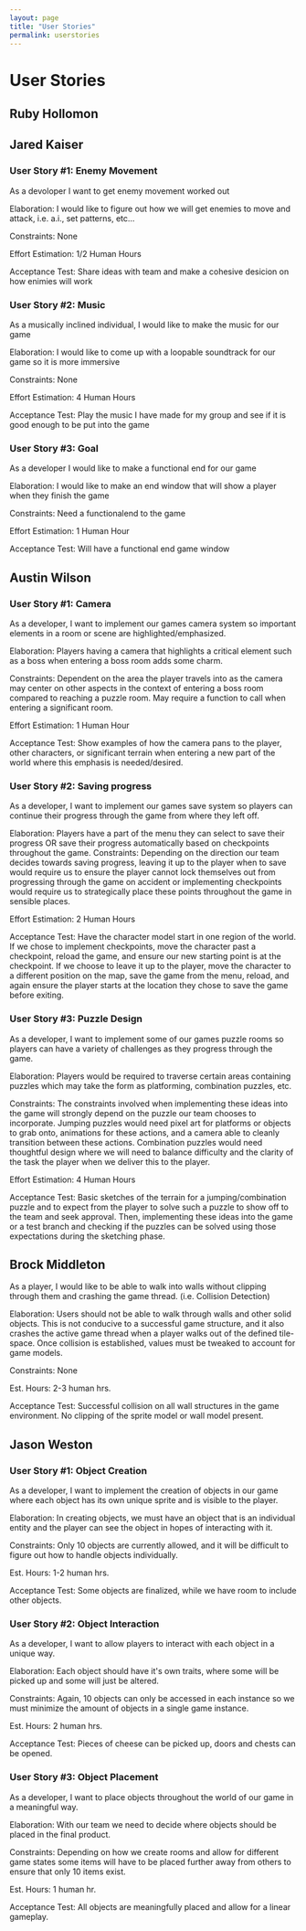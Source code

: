```yaml
---
layout: page
title: "User Stories"
permalink: userstories
---
```


# User Stories

## Ruby Hollomon

## Jared Kaiser

### User Story #1: Enemy Movement

As a devoloper I want to get enemy movement worked out

Elaboration: I would like to figure out how we will get enemies to move and attack, i.e. a.i., set patterns, etc...

Constraints: None

Effort Estimation: 1/2 Human Hours

Acceptance Test: Share ideas with team and make a cohesive desicion on how enimies will work


### User Story #2: Music

As a musically inclined individual, I would like to make the music for our game

Elaboration: I would like to come up with a loopable soundtrack for our game so it is more immersive

Constraints: None

Effort Estimation: 4 Human Hours

Acceptance Test: Play the music I have made for my group and see if it is good enough to be put into the game


### User Story #3: Goal

As a developer I would like to make a functional end for our game

Elaboration: I would like to make an end window that will show a player when they finish the game

Constraints: Need a functionalend to the game

Effort Estimation: 1 Human Hour

Acceptance Test: Will have a functional end game window


## Austin Wilson

### User Story #1: Camera

As a developer, I want to implement our games camera system so important elements in a room or scene are highlighted/emphasized.

Elaboration: Players having a camera that highlights a critical element such as a boss when entering a boss room adds some charm.

Constraints: Dependent on the area the player travels into as the camera may center on other aspects in the context of entering a boss room compared to reaching a puzzle room. May require a function to call when entering a significant room.

Effort Estimation: 1 Human Hour

Acceptance Test: Show examples of how the camera pans to the player, other characters, or significant terrain when entering a new part of the world where this emphasis is needed/desired.

### User Story #2: Saving progress

As a developer, I want to implement our games save system so players can continue their progress through the game from where they left off.

Elaboration: Players have a part of the menu they can select to save their progress OR save their progress automatically based on checkpoints throughout the game.
Constraints: Depending on the direction our team decides towards saving progress, leaving it up to the player when to save would require us to ensure the player cannot lock themselves out from progressing through the game on accident or implementing checkpoints would require us to strategically place these points throughout the game in sensible places. 

Effort Estimation: 2 Human Hours

Acceptance Test: Have the character model start in one region of the world. If we chose to implement checkpoints, move the character past a checkpoint, reload the game, and ensure our new starting point is at the checkpoint. If we choose to leave it up to the player, move the character to a different position on the map, save the game from the menu, reload, and again ensure the player starts at the location they chose to save the game before exiting.

### User Story #3: Puzzle Design

As a developer, I want to implement some of our games puzzle rooms so players can have a variety of challenges as they progress through the game.

Elaboration: Players would be required to traverse certain areas containing puzzles which may take the form as platforming, combination puzzles, etc.

Constraints: The constraints involved when implementing these ideas into the game will strongly depend on the puzzle our team chooses to incorporate. Jumping puzzles would need pixel art for platforms or objects to grab onto, animations for these actions, and a camera able to cleanly transition between these actions. Combination puzzles would need thoughtful design where we will need to balance difficulty and the clarity of the task the player when we deliver this to the player. 

Effort Estimation: 4 Human Hours

Acceptance Test: Basic sketches of the terrain for a jumping/combination puzzle and to expect from the player to solve such a puzzle to show off to the team and seek approval. Then, implementing these ideas into the game or a test branch and checking if the puzzles can be solved using those expectations during the sketching phase.

## Brock Middleton

As a player, I would like to be able to walk into walls without clipping through them and crashing the game thread. (i.e. Collision Detection)

Elaboration: Users should not be able to walk through walls and other solid objects. This is not conducive to a successful game structure, and it also crashes the active game thread when a player walks out of the defined tile-space. Once collision is established, values must be tweaked to account for game models. 

Constraints: None

Est. Hours: 2-3 human hrs. 

Acceptance Test: Successful collision on all wall structures in the game environment. No clipping of the sprite model or wall model present. 

## Jason Weston

### User Story #1: Object Creation

As a developer, I want to implement the creation of objects in our game where each object has its own unique sprite and is visible to the player.

Elaboration: In creating objects, we must have an object that is an individual entity and the player can see the object in hopes of interacting with it.

Constraints: Only 10 objects are currently allowed, and it will be difficult to figure out how to handle objects individually.

Est. Hours: 1-2 human hrs. 

Acceptance Test: Some objects are finalized, while we have room to include other objects.

### User Story #2: Object Interaction

As a developer, I want to allow players to interact with each object in a unique way.

Elaboration: Each object should have it's own traits, where some will be picked up and some will just be altered. 

Constraints: Again, 10 objects can only be accessed in each instance so we must minimize the amount of objects in a single game instance.

Est. Hours: 2 human hrs.

Acceptance Test: Pieces of cheese can be picked up, doors and chests can be opened.

### User Story #3: Object Placement

As a developer, I want to place objects throughout the world of our game in a meaningful way. 

Elaboration: With our team we need to decide where objects should be placed in the final product. 

Constraints: Depending on how we create rooms and allow for different game states some items will have to be placed further away from others to ensure that only 10 items exist.

Est. Hours: 1 human hr.

Acceptance Test: All objects are meaningfully placed and allow for a linear gameplay. 